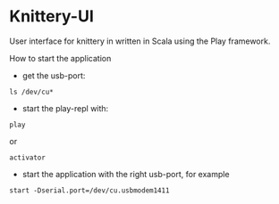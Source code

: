 # Knittery-UI

User interface for knittery in written in Scala using the Play framework.

How to start the application
* get the usb-port:
```
ls /dev/cu*
```
* start the play-repl with:
```
play
```
or 
```
activator
```
* start the application with the right usb-port, for example
```
start -Dserial.port=/dev/cu.usbmodem1411
```

